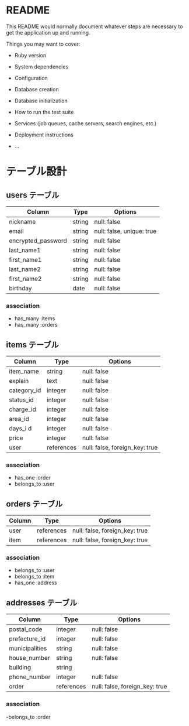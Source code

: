 # README

This README would normally document whatever steps are necessary to get the
application up and running.

Things you may want to cover:

* Ruby version

* System dependencies

* Configuration

* Database creation

* Database initialization

* How to run the test suite

* Services (job queues, cache servers, search engines, etc.)

* Deployment instructions

* ...

# テーブル設計

## users テーブル

| Column              | Type   |  Options                  |
|---------------------|--------|---------------------------|
| nickname            | string | null: false               |
| email               | string | null: false, unique: true |
| encrypted_password  | string | null: false               |
| last_name1          | string | null: false               |
| first_name1         | string | null: false               |
| last_name2          | string | null: false               |
| first_name2         | string | null: false               |
| birthday            | date   | null: false               |

### association
- has_many :items
- has_many :orders

## items テーブル

| Column              | Type       |  Options                        |
|---------------------|------------|---------------------------------|
| item_name           | string     | null: false                     |
| explain             | text       | null: false                     |
| category_id         | integer    | null: false                     |
| status_id           | integer    | null: false                     |
| charge_id           | integer    | null: false                     |
| area_id             | integer    | null: false                     |
| days_i  d           | integer    | null: false                     |
| price               | integer    | null: false                     |
| user                | references | null: false, foreign_key: true  |

### association
- has_one :order
- belongs_to :user

## orders テーブル

| Column              | Type       |  Options                        |
|---------------------|------------|---------------------------------|
| user                | references | null: false, foreign_key: true  |
| item                | references | null: false, foreign_key: true  |

### association
- belongs_to :user
- belongs_to :item
- has_one :address

## addresses テーブル

| Column              | Type       |  Options                        |
|---------------------|------------|---------------------------------|
| postal_code         | integer    | null: false                     |
| prefecture_id       | integer    | null: false                     |
| municipalities      | string     | null: false                     |
| house_number        | string     | null: false                     |
| building            | string     |                                 |
| phone_number        | integer    | null: false                     |
| order               | references | null: false, foreign_key: true  |

### association
-belongs_to :order